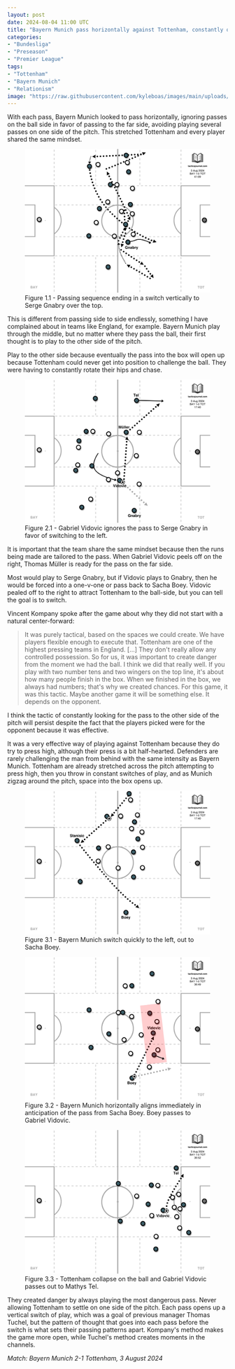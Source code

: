 ```yaml
---
layout: post
date: 2024-08-04 11:00 UTC
title: "Bayern Munich pass horizontally against Tottenham, constantly opening play"
categories:
- "Bundesliga"
- "Preseason"
- "Premier League"
tags:
- "Tottenham"
- "Bayern Munich"
- "Relationism"
image: "https://raw.githubusercontent.com/kyleboas/images/main/uploads/2024/08/03/Image-03Aug2024_14:17:06.png"
---
```


With each pass, Bayern Munich looked to pass horizontally, ignoring passes on the ball side in favor of passing to the far side, avoiding playing several passes on one side of the pitch. This stretched Tottenham and every player shared the same mindset.

<!---more--->


<figure>
    <img src="https://raw.githubusercontent.com/kyleboas/images/main/uploads/2024/08/03/Image-03Aug2024_13:33:35.png">
    <figcaption>Figure 1.1 - Passing sequence ending in a switch vertically to Serge Gnabry over the top.</figcaption>
</figure>

This is different from passing side to side endlessly, something I have complained about in teams like England, for example. Bayern Munich play through the middle, but no matter where they pass the ball, their first thought is to play to the other side of the pitch. 

Play to the other side because eventually the pass into the box will open up because Tottenham could never get into position to challenge the ball. They were having to constantly rotate their hips and chase. 

<figure>
    <img src="https://raw.githubusercontent.com/kyleboas/images/main/uploads/2024/08/03/Image-03Aug2024_13:33:37.png">
    <figcaption>Figure 2.1 - Gabriel Vidovic ignores the pass to Serge Gnabry in favor of switching to the left.</figcaption>
</figure>

It is important that the team share the same mindset because then the runs being made are tailored to the pass. When Gabriel Vidovic peels off on the right, Thomas Müller is ready for the pass on the far side. 

Most would play to Serge Gnabry, but if Vidovic plays to Gnabry, then he would be forced into a one-v-one or pass back to Sacha Boey. Vidovic pealed off to the right to attract Tottenham to the ball-side, but you can tell the goal is to switch. 

Vincent Kompany spoke after the game about why they did not start with a natural center-forward: 

> It was purely tactical, based on the spaces we could create. We have players flexible enough to execute that. Tottenham are one of the highest pressing teams in England. [...] They don't really allow any controlled possession. So for us, it was important to create danger from the moment we had the ball. I think we did that really well. If you play with two number tens and two wingers on the top line, it's about how many people finish in the box. When we finished in the box, we always had numbers; that's why we created chances. For this game, it was this tactic. Maybe another game it will be something else. It depends on the opponent.

I think the tactic of constantly looking for the pass to the other side of the pitch will persist despite the fact that the players picked were for the opponent because it was effective.

It was a very effective way of playing against Tottenham because they do try to press high, although their press is a bit half-hearted. Defenders are rarely challenging the man from behind with the same intensity as Bayern Munich. Tottenham are already stretched across the pitch attempting to press high, then you throw in constant switches of play, and as Munich zigzag around the pitch, space into the box opens up. 

<figure>
    <img src="https://raw.githubusercontent.com/kyleboas/images/main/uploads/2024/08/03/Image-03Aug2024_13:33:39.png">
    <figcaption>Figure 3.1 - Bayern Munich switch quickly to the left, out to Sacha Boey.</figcaption>
</figure>
<figure>
    <img src="https://raw.githubusercontent.com/kyleboas/images/main/uploads/2024/08/03/Image-03Aug2024_13:33:40.png">
    <figcaption>Figure 3.2 - Bayern Munich horizontally aligns immediately in anticipation of the pass from Sacha Boey. Boey passes to Gabriel Vidovic. </figcaption>
</figure>
<figure>
    <img src="https://raw.githubusercontent.com/kyleboas/images/main/uploads/2024/08/03/Image-03Aug2024_13:33:42.png">
    <figcaption>Figure 3.3 - Tottenham collapse on the ball and Gabriel Vidovic passes out to Mathys Tel.</figcaption>
</figure>

They created danger by always playing the most dangerous pass. Never allowing Tottenham to settle on one side of the pitch. Each pass opens up a vertical switch of play, which was a goal of previous manager Thomas Tuchel, but the pattern of thought that goes into each pass before the switch is what sets their passing patterns apart. Kompany's method makes the game more open, while Tuchel's method creates moments in the channels.

*Match: Bayern Munich 2-1 Tottenham, 3 August 2024*
